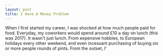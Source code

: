 ```yaml
---
layout: post
title: I Have A Money Problem
---
```


When I first started my career, I was shocked at how much people paid for food.
Everyday, my coworkers would spend around £10 a day on lunch (this was 2017).
It wasn't just lunch.
From expensive hobbies, to European holidays every other weekend, and even incessant purchasing of buying six or more people rounds of pints.
From the outset, I'
